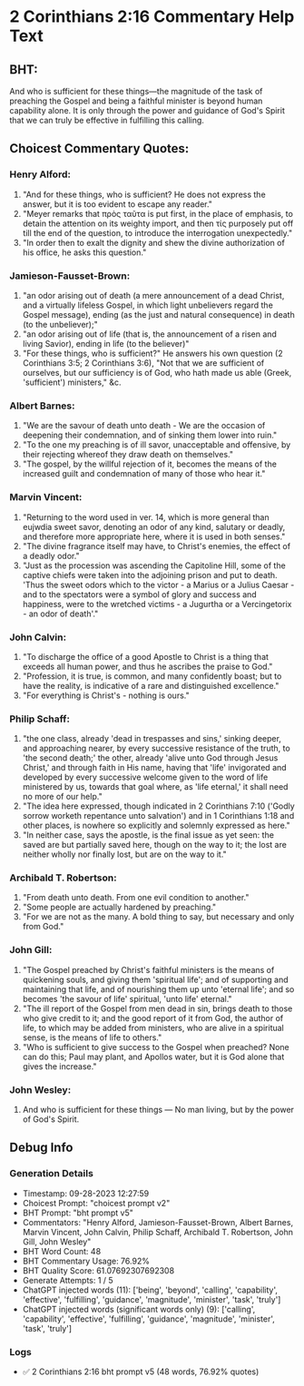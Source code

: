 # 2 Corinthians 2:16 Commentary Help Text

## BHT:
And who is sufficient for these things—the magnitude of the task of preaching the Gospel and being a faithful minister is beyond human capability alone. It is only through the power and guidance of God's Spirit that we can truly be effective in fulfilling this calling.

## Choicest Commentary Quotes:
### Henry Alford:
1. "And for these things, who is sufficient? He does not express the answer, but it is too evident to escape any reader."
2. "Meyer remarks that πρὸς ταῦτα is put first, in the place of emphasis, to detain the attention on its weighty import, and then τίς purposely put off till the end of the question, to introduce the interrogation unexpectedly."
3. "In order then to exalt the dignity and shew the divine authorization of his office, he asks this question."

### Jamieson-Fausset-Brown:
1. "an odor arising out of death (a mere announcement of a dead Christ, and a virtually lifeless Gospel, in which light unbelievers regard the Gospel message), ending (as the just and natural consequence) in death (to the unbeliever);" 
2. "an odor arising out of life (that is, the announcement of a risen and living Savior), ending in life (to the believer)"
3. "For these things, who is sufficient?" He answers his own question (2 Corinthians 3:5; 2 Corinthians 3:6), "Not that we are sufficient of ourselves, but our sufficiency is of God, who hath made us able (Greek, 'sufficient') ministers," &c.

### Albert Barnes:
1. "We are the savour of death unto death - We are the occasion of deepening their condemnation, and of sinking them lower into ruin."
2. "To the one my preaching is of ill savor, unacceptable and offensive, by their rejecting whereof they draw death on themselves."
3. "The gospel, by the willful rejection of it, becomes the means of the increased guilt and condemnation of many of those who hear it."

### Marvin Vincent:
1. "Returning to the word used in ver. 14, which is more general than eujwdia sweet savor, denoting an odor of any kind, salutary or deadly, and therefore more appropriate here, where it is used in both senses."
2. "The divine fragrance itself may have, to Christ's enemies, the effect of a deadly odor."
3. "Just as the procession was ascending the Capitoline Hill, some of the captive chiefs were taken into the adjoining prison and put to death. 'Thus the sweet odors which to the victor - a Marius or a Julius Caesar - and to the spectators were a symbol of glory and success and happiness, were to the wretched victims - a Jugurtha or a Vercingetorix - an odor of death'."

### John Calvin:
1. "To discharge the office of a good Apostle to Christ is a thing that exceeds all human power, and thus he ascribes the praise to God."
2. "Profession, it is true, is common, and many confidently boast; but to have the reality, is indicative of a rare and distinguished excellence."
3. "For everything is Christ's - nothing is ours."

### Philip Schaff:
1. "the one class, already 'dead in trespasses and sins,' sinking deeper, and approaching nearer, by every successive resistance of the truth, to 'the second death;' the other, already 'alive unto God through Jesus Christ,' and through faith in His name, having that 'life' invigorated and developed by every successive welcome given to the word of life ministered by us, towards that goal where, as 'life eternal,' it shall need no more of our help."
2. "The idea here expressed, though indicated in 2 Corinthians 7:10 ('Godly sorrow worketh repentance unto salvation') and in 1 Corinthians 1:18 and other places, is nowhere so explicitly and solemnly expressed as here."
3. "In neither case, says the apostle, is the final issue as yet seen: the saved are but partially saved here, though on the way to it; the lost are neither wholly nor finally lost, but are on the way to it."

### Archibald T. Robertson:
1. "From death unto death. From one evil condition to another." 
2. "Some people are actually hardened by preaching." 
3. "For we are not as the many. A bold thing to say, but necessary and only from God."

### John Gill:
1. "The Gospel preached by Christ's faithful ministers is the means of quickening souls, and giving them 'spiritual life'; and of supporting and maintaining that life, and of nourishing them up unto 'eternal life'; and so becomes 'the savour of life' spiritual, 'unto life' eternal."
2. "The ill report of the Gospel from men dead in sin, brings death to those who give credit to it; and the good report of it from God, the author of life, to which may be added from ministers, who are alive in a spiritual sense, is the means of life to others."
3. "Who is sufficient to give success to the Gospel when preached? None can do this; Paul may plant, and Apollos water, but it is God alone that gives the increase."

### John Wesley:
1. And who is sufficient for these things — No man living, but by the power of God's Spirit.


## Debug Info
### Generation Details
- Timestamp: 09-28-2023 12:27:59
- Choicest Prompt: "choicest prompt v2"
- BHT Prompt: "bht prompt v5"
- Commentators: "Henry Alford, Jamieson-Fausset-Brown, Albert Barnes, Marvin Vincent, John Calvin, Philip Schaff, Archibald T. Robertson, John Gill, John Wesley"
- BHT Word Count: 48
- BHT Commentary Usage: 76.92%
- BHT Quality Score: 61.07692307692308
- Generate Attempts: 1 / 5
- ChatGPT injected words (11):
	['being', 'beyond', 'calling', 'capability', 'effective', 'fulfilling', 'guidance', 'magnitude', 'minister', 'task', 'truly']
- ChatGPT injected words (significant words only) (9):
	['calling', 'capability', 'effective', 'fulfilling', 'guidance', 'magnitude', 'minister', 'task', 'truly']

### Logs
- ✅ 2 Corinthians 2:16 bht prompt v5 (48 words, 76.92% quotes)